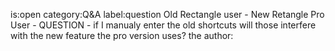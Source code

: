 is:open category:Q&A label:question Old Rectangle user - New Retangle Pro User - QUESTION - if I manualy enter the old shortcuts will those interfere with the new feature the pro version uses?  the author:
